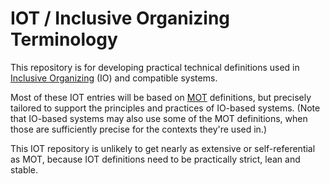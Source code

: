 # IOT / Inclusive Organizing Terminology
This repository is for developing practical technical definitions used in [Inclusive Organizing](https://docs.google.com/document/d/1_KwMbdghVVv1FODuy21QsXXXHsAKTLGc0YGT64oh0mg/edit?usp=sharing) (IO) and compatible systems.  

Most of these IOT entries will be based on [MOT](https://github.com/gcassel/Modular-Organizing-Terminology) definitions, but precisely tailored to support the principles and practices of IO-based systems.  (Note that IO-based systems may also use some of the MOT definitions, when those are sufficiently precise for the contexts they're used in.)

This IOT repository is unlikely to get nearly as extensive or self-referential as MOT, because IOT definitions need to be practically strict, lean and stable.
